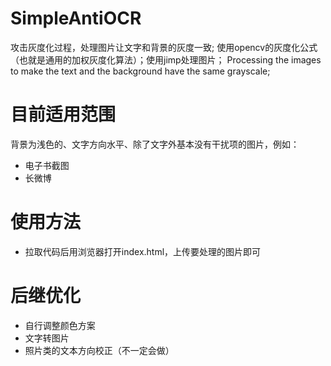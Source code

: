# SimpleAntiOCR
攻击灰度化过程，处理图片让文字和背景的灰度一致; 使用opencv的灰度化公式（也就是通用的加权灰度化算法）；使用jimp处理图片；
Processing the images to make the text and the background have the same grayscale;

# 目前适用范围
背景为浅色的、文字方向水平、除了文字外基本没有干扰项的图片，例如：
+ 电子书截图
+ 长微博

# 使用方法
+ 拉取代码后用浏览器打开index.html，上传要处理的图片即可

# 后继优化
+ 自行调整颜色方案
+ 文字转图片
+ 照片类的文本方向校正（不一定会做）
